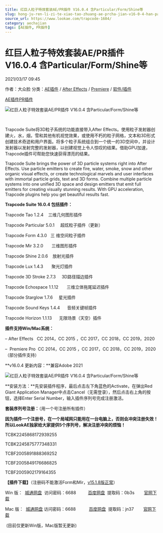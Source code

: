 ```yaml
---
title: 红巨人粒子特效套装AE/PR插件 V16.0.4 含Particular/Form/Shine等
slug: hong-ju-ren-li-zi-te-xiao-tao-zhuang-ae-prcha-jian-v16-0-4-han-particular-form-shinedeng
source_url: https://www.lookae.com/trapcode-1604/
category: aechajian
tags: [AE插件, PR插件]
---
```

# 红巨人粒子特效套装AE/PR插件 V16.0.4 含Particular/Form/Shine等

2021/03/17 09:45

作者：大众脸
分类：[AE插件](https://www.lookae.com/after-effects/aechajian/) / [After Effects](https://www.lookae.com/after-effects/) / [Premiere](https://www.lookae.com/qitarjcj/premierezy/) / [软件/插件](https://www.lookae.com/qitarjcj/)

[AE插件](https://www.lookae.com/tag/ae%e6%8f%92%e4%bb%b6/)[PR插件](https://www.lookae.com/tag/pr%e6%8f%92%e4%bb%b6/)

![红巨人粒子特效套装AE/PR插件 V16.0.4 含Particular/Form/Shine等](https://www.lookae.com/wp-content/uploads/2020/11/TRAPCODE-SUITE-16.jpg "红巨人粒子特效套装AE/PR插件 V16.0.4 含Particular/Form/Shine等-LookAE.com")

[﻿﻿﻿](https://cloud.video.taobao.com//play/u/705956171/p/1/e/6/t/1/287648485724.mp4)

Trapcode Suite将3D粒子系统的功能直接带入After Effects。使用粒子发射器创建火，水，烟，雪和其他有机视觉效果，或使用不朽的粒子网格，文本和3D形式创建技术奇迹和用户界面。将多个粒子系统组合到一个统一的3D空间中，并设计发射器以发射完整的发射器，以创建视觉上令人惊叹的结果。借助GPU加速，Trapcode插件可帮助您快速获得漂亮的结果。

Trapcode Suite brings the power of 3D particle systems right into After Effects. Use particle emitters to create fire, water, smoke, snow and other organic visual effects, or create technological marvels and user interfaces with immortal particle grids, text and 3D forms. Combine multiple particle systems into one unified 3D space and design emitters that emit full emitters for creating visually stunning results. With GPU acceleration, Trapcode plugins help you get beautiful results fast.

**Trapcode Suite 16.0.4 包括插件：**

Trapcode Tao 1.2.4    三维几何图形插件

Trapcode Particular 5.0.1     超炫粒子插件（更新）

Trapcode Form 4.3.0   三 维空间粒子插件

Trapcode Mir 3.2.0       三维图形插件

Trapcode Shine 2.0.6    放射光插件

Trapcode Lux 1.4.3       聚光灯插件

Trapcode 3D Stroke 2.7.3     3D路径描边插件

Trapcode Echospace 1.1.12       三维立体拖尾延迟插件

Trapcode Starglow 1.7.6     星光插件

Trapcode Sound Keys 1.4.4      音频关键帧插件

Trapcode Horizon 1.1.13      无限场景（天空）插件

**插件支持Win/Mac系统：**

– After Effects   CC 2014，CC 2015 ，CC 2017，CC 2018，CC 2019，2020

–  Premiere Pro  CC 2014，CC 2015 ，CC 2017，CC 2018，CC 2019，2020（部分插件支持）

**v16.0.4 更新内容：**兼容Adobe 2021

![红巨人粒子特效套装AE/PR插件 V16.0.4 含Particular/Form/Shine等](https://img.alicdn.com/imgextra/i3/705956171/O1CN01J161nX1vSMhCzEUfN_!!705956171.png "红巨人粒子特效套装AE/PR插件 V16.0.4 含Particular/Form/Shine等-LookAE.com")

**安装方法：**先安装插件程序，最后点击左下角蓝色的Activate，在弹出Red Giant Application Manager中点击Cancel（无需登录），然后点击右上角的按钮，选择Enter Serial Number，输入插件序列号完成注册激活。

**套装序列号注册：**（用一个号注册所有插件）

**因为插件一个注册号，在一个局域网只能用在一台电脑上，否则会冲突注册失效！所以LookAE独家给大家提供5个序列号，解决注册冲突的烦恼！**

TCBK2245868172939255

TCBK2245875777348331

TCBF2005891888369252

TCBF2005849176686825

TCBF2005902179164355

**【插件下载】**（注册码不能激活Form和Mir，[v15.1.8版正常](https://www.lookae.com/trapcode-1518/)）

Win 版：  [城通网盘](https://089u.com/f/680462-486053154-aa3908)  访问密码：6688          [百度网盘](https://pan.baidu.com/s/1STlPDxF0h0FfazZlAIQozA)  提取码：0b3s        [官网下载](https://downloads.redgiant.com/redgiant/products/singlesuites/trapcode/archive/TCSuite_Win_Full_16.0.4.zip)

Mac 版：  [城通网盘](https://089u.com/f/680462-482948439-e60960) 访问密码：6688           [百度网盘](https://pan.baidu.com/s/1lC3jrBl7-7pxeOlOrKsK3g)  提取码：jn37        [官网下载](https://downloads.redgiant.com/redgiant/products/singlesuites/trapcode/archive/TCSuite_Mac_Full_16.0.3.zip)

 (目前仅更新Win版，Mac版暂无更新)
